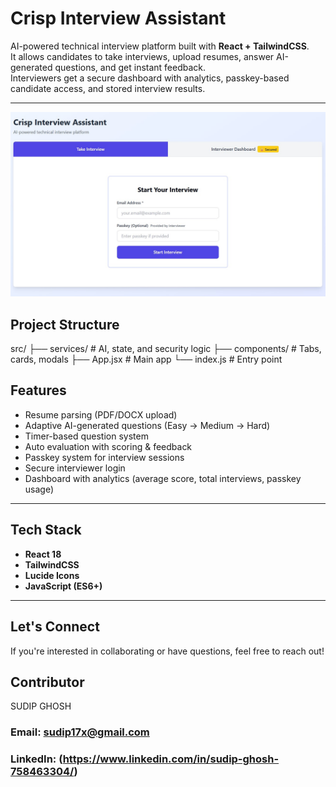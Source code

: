 # Crisp Interview Assistant

AI-powered technical interview platform built with **React + TailwindCSS**.  
It allows candidates to take interviews, upload resumes, answer AI-generated questions, and get instant feedback.  
Interviewers get a secure dashboard with analytics, passkey-based candidate access, and stored interview results.

---

![image alt](https://github.com/sudip17x/Crisp_Interview_Assistant/blob/b6cf26cb62dfe4a140cef077c9eb8fb2425c5057/Ai_interview.jpg)

## Project Structure
src/
 ├── services/           # AI, state, and security logic
 ├── components/         # Tabs, cards, modals
 ├── App.jsx             # Main app
 └── index.js            # Entry point

## Features
-  Resume parsing (PDF/DOCX upload)
-  Adaptive AI-generated questions (Easy → Medium → Hard)
-  Timer-based question system
-  Auto evaluation with scoring & feedback
-  Passkey system for interview sessions
-  Secure interviewer login
-  Dashboard with analytics (average score, total interviews, passkey usage)

---

## Tech Stack
- **React 18**
- **TailwindCSS**
- **Lucide Icons**
- **JavaScript (ES6+)**

---

## Let's Connect

If you're interested in collaborating or have questions, feel free to reach out!


## Contributor
 SUDIP GHOSH
### Email: sudip17x@gmail.com
### LinkedIn: (https://www.linkedin.com/in/sudip-ghosh-758463304/)

